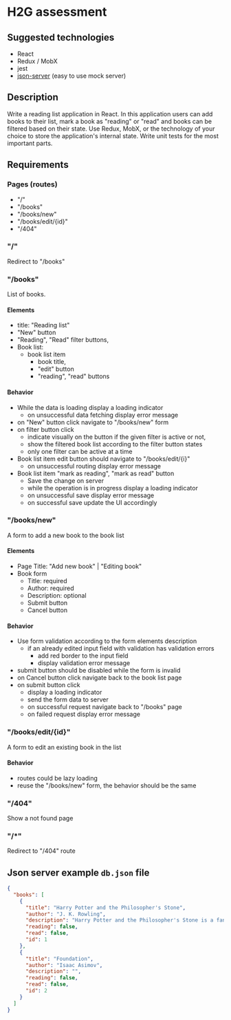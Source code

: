 # H2G assessment

## Suggested technologies
* React
* Redux / MobX
* jest
* [json-server](https://github.com/typicode/json-server) (easy to use mock server)

## Description
Write a reading list application in React.
In this application users can add books to their list, mark a book as "reading" or "read" and books can be filtered based on their state.
Use Redux, MobX, or the technology of your choice to store the application's internal state.
Write unit tests for the most important parts.

## Requirements
### Pages (routes)
* "/"
* "/books"
* "/books/new"
* "/books/edit/{id}"
* "/404"

### "/"
Redirect to "/books"

### "/books"
List of books.

#### Elements
* title: "Reading list"
* "New" button
* "Reading", "Read" filter buttons,
* Book list:
  * book list item
    * book title,
    * "edit" button
    * "reading", "read" buttons

#### Behavior
* While the data is loading display a loading indicator
  * on unsuccessful data fetching display error message
* on "New" button click navigate to "/books/new" form
* on filter button click
  * indicate visually on the button if the given filter is active or not,
  * show the filtered book list according to the filter button states
  * only one filter can be active at a time
* Book list item edit button should navigate to "/books/edit/{i}"
  * on unsuccessful routing display error message
* Book list item "mark as reading", "mark as read" button
  * Save the change on server
  * while the operation is in progress display a loading indicator
  * on unsuccessful save display error message
  * on successful save update the UI accordingly

### "/books/new"
A form to add a new book to the book list

#### Elements
* Page Title: "Add new book" | "Editing book"
* Book form
  * Title: required
  * Author: required
  * Description: optional
  * Submit button
  * Cancel button

#### Behavior
* Use form validation according to the form elements description
  * if an already edited input field with validation has validation errors
    * add red border to the input field
    * display validation error message
* submit button should be disabled while the form is invalid
* on Cancel button click navigate back to the book list page
* on submit button click
  * display a loading indicator
  * send the form data to server
  * on successful request navigate back to "/books" page
  * on failed request display error message

### "/books/edit/{id}"
A form to edit an existing book in the list

#### Behavior
* routes could be lazy loading
* reuse the "/books/new" form, the behavior should be the same

### "/404"
Show a not found page

### "/*"
Redirect to "/404" route

## Json server example `db.json` file
```json
{
  "books": [
    {
      "title": "Harry Potter and the Philosopher's Stone",
      "author": "J. K. Rowling",
      "description": "Harry Potter and the Philosopher's Stone is a fantasy novel written by British author J. K. Rowling. The first novel in the Harry Potter series and Rowling's debut novel, it follows Harry Potter, a young wizard who discovers his magical heritage on his eleventh birthday,",
      "reading": false,
      "read": false,
      "id": 1
    },
    {
      "title": "Foundation",
      "author": "Isaac Asimov",
      "description": "",
      "reading": false,
      "read": false,
      "id": 2
    }
  ]
}
```
